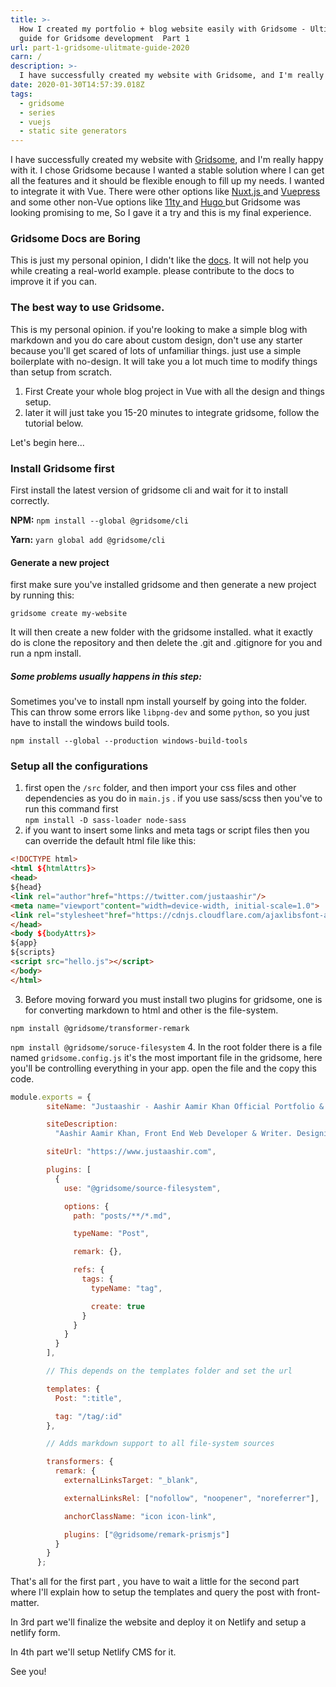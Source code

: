 ```yaml
---
title: >-
  How I created my portfolio + blog website easily with Gridsome - Ultimate
  guide for Gridsome development  Part 1
url: part-1-gridsome-ulitmate-guide-2020
carn: /
description: >-
  I have successfully created my website with Gridsome, and I'm really happy with it. I chose Gridsome because I wanted a stable solution where I can get all the features and it should be flexible enough to fill up my needs. I wanted to integrate it with Vue.
date: 2020-01-30T14:57:39.018Z
tags:
  - gridsome
  - series
  - vuejs
  - static site generators
---
```

I have successfully created my website with [Gridsome](https://www.gridsome.com), and I'm really happy with it. I chose Gridsome because I wanted a stable solution where I can get all the features and it should be flexible enough to fill up my needs. I wanted to integrate it with Vue. There were other options like [Nuxt.js ](https://www.nuxtjs.org)and [Vuepress ](https://vuepress.vuejs.org/)and some other non-Vue options like [11ty ](https://www.11ty.dev/)and [Hugo ](https://gohugo.io/) but Gridsome was looking promising to me, So I gave it a try and this is my final experience.

### Gridsome Docs are Boring

This is just my personal opinion, I didn't like the [docs](https://gridsome.org/docs/). It will not help you while creating a real-world example.  please contribute to the docs to improve it if you can.

### The best way to use Gridsome.

This is my personal opinion. if you're looking to make a simple blog with markdown and you do care about custom design, don't use any starter because you'll get scared of lots of unfamiliar things.  just use a simple boilerplate with no-design. It will take you a lot much time to modify things than setup from scratch.

1. First Create your whole blog project in Vue with all the design and things setup.
2. later it will just take you 15-20 minutes to integrate gridsome, follow the tutorial below.

Let's begin here...

### Install Gridsome first

First install the latest version of gridsome cli and wait for it to install correctly.

**NPM:** `npm install --global @gridsome/cli`

**Yarn:** `yarn global add @gridsome/cli`

#### Generate a new project

first make sure you've installed gridsome and then generate a new project by running this:

`gridsome create my-website`

It will then create a new folder with the gridsome installed. what it exactly do is clone the repository and then delete the .git and .gitignore for you and run a npm install.

##### Some problems usually happens in this step:

 Sometimes you've to install npm install yourself  by going into the folder.
 This can throw some errors like `libpng-dev` and some `python`, so you just have to install the windows build tools.

   `npm install --global --production windows-build-tools`

### Setup all the configurations

1.  first open the `/src` folder, and then import your css files and other dependencies as you do in `main.js` . if you use sass/scss then you've to run this command first\
   `npm install -D sass-loader node-sass`
2. if you want to insert some links and meta tags or script files then you can override the default html file like this:

```html
<!DOCTYPE html>
<html ${htmlAttrs}>
<head>
${head}
<link rel="author"href="https://twitter.com/justaashir"/>
<meta name="viewport"content="width=device-width, initial-scale=1.0">
<link rel="stylesheet"href="https://cdnjs.cloudflare.com/ajaxlibsfont-awesome/5.11.2/css/all.min.css">
</head>
<body ${bodyAttrs}>
${app}
${scripts}
<script src="hello.js"></script>
</body>
</html>
```
3.  Before moving forward you must install two plugins for gridsome, one is for converting markdown to html and other is the file-system.

   `npm install @gridsome/transformer-remark `

   `npm install @gridsome/soruce-filesystem`
4.  In the root folder there is a file named `gridsome.config.js` it's the most important file in the gridsome, here you'll be controlling everything in your app. open the file and the copy this code.

```js
module.exports = {
        siteName: "Justaashir - Aashir Aamir Khan Official Portfolio & Blog",

        siteDescription:
          "Aashir Aamir Khan, Front End Web Developer & Writer. Designing perfect UI solutions with VueJS.",

        siteUrl: "https://www.justaashir.com",

        plugins: [
          {
            use: "@gridsome/source-filesystem",

            options: {
              path: "posts/**/*.md",

              typeName: "Post",

              remark: {},

              refs: {
                tags: {
                  typeName: "tag",

                  create: true
                }
              }
            }
          }
        ],

        // This depends on the templates folder and set the url

        templates: {
          Post: ":title",

          tag: "/tag/:id"
        },

        // Adds markdown support to all file-system sources

        transformers: {
          remark: {
            externalLinksTarget: "_blank",

            externalLinksRel: ["nofollow", "noopener", "noreferrer"],

            anchorClassName: "icon icon-link",

            plugins: ["@gridsome/remark-prismjs"]
          }
        }
      };
```



That's all for the first part , you have to wait a little for the second part where I'll explain how to setup the templates and query the post with front-matter.

In 3rd part we'll finalize the website and deploy it on Netlify and setup a netlify form.

In 4th part we'll setup Netlify CMS for it.


See you!
